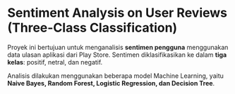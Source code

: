 # Sentiment Analysis on User Reviews (Three-Class Classification)

Proyek ini bertujuan untuk menganalisis **sentimen pengguna** menggunakan data ulasan aplikasi dari Play Store. Sentimen diklasifikasikan ke dalam **tiga kelas**: positif, netral, dan negatif.  

Analisis dilakukan menggunakan beberapa model Machine Learning, yaitu **Naive Bayes, Random Forest, Logistic Regression, dan Decision Tree**.
